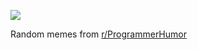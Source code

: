 ![](https://preview.redd.it/dozvphqm782f1.png?width=640&crop=smart&auto=webp&s=77c9e70c8a93c985ea7894ff8c11b4e7)

 Random memes from [r/ProgrammerHumor](https://www.reddit.com/r/ProgrammerHumor/)
